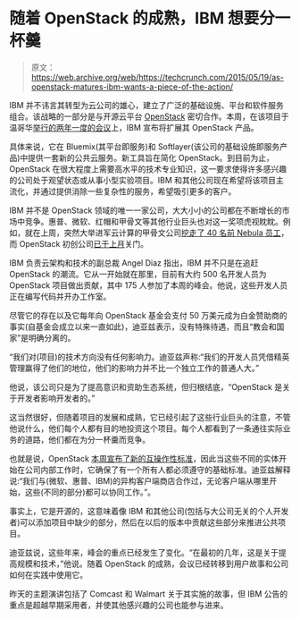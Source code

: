 # 随着 OpenStack 的成熟，IBM 想要分一杯羹 

> 原文：<https://web.archive.org/web/https://techcrunch.com/2015/05/19/as-openstack-matures-ibm-wants-a-piece-of-the-action/>

IBM 并不讳言其转型为云公司的雄心，建立了广泛的基础设施、平台和软件服务组合。该战略的一部分是与开源云平台 [OpenStack](https://web.archive.org/web/20221208105934/http://www.openstack.org/) 密切合作。本周，在该项目于温哥华[举行的两年一度的会议](https://web.archive.org/web/20221208105934/https://www.openstack.org/summit/)上，IBM 宣布将扩展其 OpenStack 产品。

具体来说，它在 Bluemix(其平台即服务)和 Softlayer(该公司的基础设施即服务产品)中提供一套新的公共云服务。新工具旨在简化 OpenStack。到目前为止，OpenStack 在很大程度上需要高水平的技术专业知识，这一要求使得许多感兴趣的公司处于观望状态或从事小型实验项目。IBM 和其他公司现在希望将该项目主流化，并通过提供消除一些复杂性的服务，希望吸引更多的客户。

IBM 并不是 OpenStack 领域的唯一一家公司，大大小小的公司都在不断增长的市场中竞争。惠普、微软、红帽和甲骨文等其他行业巨头也对这一奖项虎视眈眈。例如，就在上周，突然大举进军云计算的甲骨文公司[挖走了 40 名前 Nebula 员工](https://web.archive.org/web/20221208105934/http://fortune.com/2015/05/07/oracle-openstack-nebula/)，而 OpenStack 初创公司[已于上月](https://web.archive.org/web/20221208105934/https://beta.techcrunch.com/2015/04/02/openstack-market-consolidation-continues-as-nebula-shuts-its-doors/)关门。

IBM 负责云架构和技术的副总裁 Angel Diaz 指出，IBM 并不只是在追赶 OpenStack 的潮流。它从一开始就在那里，目前有大约 500 名开发人员为 OpenStack 项目做出贡献，其中 175 人参加了本周的峰会。他说，这些开发人员正在编写代码并开办工作室。

尽管它的存在以及它每年向 OpenStack 基金会支付 50 万美元成为白金赞助商的事实(自基金会成立以来一直如此)，迪亚兹表示，没有特殊待遇，而且“教会和国家”是明确分离的。

“我们对(项目)的技术方向没有任何影响力。迪亚兹声称:“我们的开发人员凭借精英管理赢得了他们的地位，他们的影响力并不比一个独立工作的普通人大。”

他说，该公司只是为了提高意识和资助生态系统，但归根结底，“OpenStack 是关于开发者影响开发者的。”

这当然很好，但随着项目的发展和成熟，它已经引起了这些行业巨头的注意，不管他说什么，他们每个人都有目的地投资这个项目。每个人都看到了一条通往实际业务的道路，他们都在为分一杯羹而竞争。

也就是说，OpenStack [本周宣布了新的互操作性标准](https://web.archive.org/web/20221208105934/https://beta.techcrunch.com/2015/05/18/openstack-launches-vendor-certification-federated-identity-support-from-over-30-cloud-providers/)，因此当这些不同的实体开始在公司内部工作时，它确保了有一个所有人都必须遵守的基础标准。迪亚兹解释说:“我们与(微软、惠普、IBM)的异构客户端商店合作过，无论客户端从哪里开始，这些(不同的部分)都可以协同工作。”。

事实上，它是开源的，这意味着像 IBM 和其他公司(包括与大公司无关的个人开发者)可以添加项目中缺少的部分，然后在以后的版本中贡献这些部分来推进公共项目。

迪亚兹说，这些年来，峰会的重点已经发生了变化。“在最初的几年，这是关于提高规模和技术，”他说。随着 OpenStack 的成熟，会议已经转移到用户故事和公司如何在实践中使用它。

昨天的主题演讲包括了 Comcast 和 Walmart 关于其实施的故事，但 IBM 公告的重点是超越早期采用者，并使其他感兴趣的公司也能参与进来。